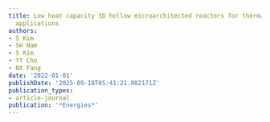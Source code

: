 ```yaml
---
title: Low heat capacity 3D hollow microarchitected reactors for thermal and fluid
  applications
authors:
- S Kim
- SH Nam
- S Kim
- YT Cho
- NX Fang
date: '2022-01-01'
publishDate: '2025-09-18T05:41:21.082171Z'
publication_types:
- article-journal
publication: '*Energies*'
---
```

